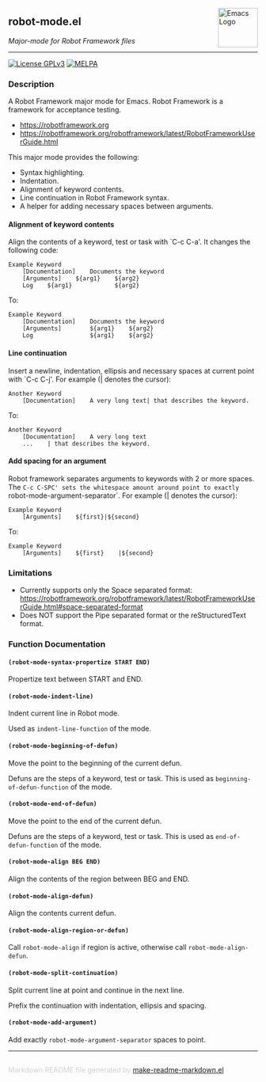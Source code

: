 <a href="https://github.com/kopoli/robot-mode"><img src="https://www.gnu.org/software/emacs/images/emacs.png" alt="Emacs Logo" width="80" height="80" align="right"></a>
## robot-mode.el
*Major-mode for Robot Framework files*

---
[![License GPLv3](https://img.shields.io/badge/license-GPL_v3-green.svg)](http://www.gnu.org/licenses/gpl-3.0.html)
[![MELPA](http://melpa.org/packages/robot-mode-badge.svg)](http://melpa.org/#/robot-mode)

### Description

A Robot Framework major mode for Emacs. Robot Framework is a framework for
acceptance testing.

- https://robotframework.org
- https://robotframework.org/robotframework/latest/RobotFrameworkUserGuide.html

This major mode provides the following:
- Syntax highlighting.
- Indentation.
- Alignment of keyword contents.
- Line continuation in Robot Framework syntax.
- A helper for adding necessary spaces between arguments.

#### Alignment of keyword contents

Align the contents of a keyword, test or task with `C-c C-a'. It changes the
following code:

    Example Keyword
        [Documentation]    Documents the keyword
        [Arguments]    ${arg1}    ${arg2}
        Log    ${arg1}            ${arg2}

To:

    Example Keyword
        [Documentation]    Documents the keyword
        [Arguments]        ${arg1}    ${arg2}
        Log                ${arg1}    ${arg2}

#### Line continuation

Insert a newline, indentation, ellipsis and necessary spaces at current
point with `C-c C-j'. For example (| denotes the cursor):

    Another Keyword
        [Documentation]    A very long text| that describes the keyword.

To:

    Another Keyword
        [Documentation]    A very long text
        ...    | that describes the keyword.

#### Add spacing for an argument

Robot framework separates arguments to keywords with 2 or more spaces. The
`C-c C-SPC' sets the whitespace amount around point to exactly
`robot-mode-argument-separator`. For example (| denotes the cursor):

    Example Keyword
        [Arguments]    ${first}|${second}

To:

    Example Keyword
        [Arguments]    ${first}    |${second}

### Limitations

- Currently supports only the Space separated format:
  https://robotframework.org/robotframework/latest/RobotFrameworkUserGuide.html#space-separated-format
- Does NOT support the Pipe separated format or the reStructuredText
  format.

### Function Documentation


#### `(robot-mode-syntax-propertize START END)`

Propertize text between START and END.

#### `(robot-mode-indent-line)`

Indent current line in Robot mode.

Used as `indent-line-function` of the mode.

#### `(robot-mode-beginning-of-defun)`

Move the point to the beginning of the current defun.

Defuns are the steps of a keyword, test or task. This is used as
`beginning-of-defun-function` of the mode.

#### `(robot-mode-end-of-defun)`

Move the point to the end of the current defun.

Defuns are the steps of a keyword, test or task. This is used as
`end-of-defun-function` of the mode.

#### `(robot-mode-align BEG END)`

Align the contents of the region between BEG and END.

#### `(robot-mode-align-defun)`

Align the contents current defun.

#### `(robot-mode-align-region-or-defun)`

Call `robot-mode-align` if region is active, otherwise call `robot-mode-align-defun`.

#### `(robot-mode-split-continuation)`

Split current line at point and continue in the next line.

Prefix the continuation with indentation, ellipsis and spacing.

#### `(robot-mode-add-argument)`

Add exactly `robot-mode-argument-separator` spaces to point.

-----
<div style="padding-top:15px;color: #d0d0d0;">
Markdown README file generated by
<a href="https://github.com/mgalgs/make-readme-markdown">make-readme-markdown.el</a>
</div>
